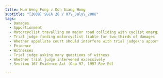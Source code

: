 ```yaml
---
title: Hum Weng Fong v Koh Siang Hong 
subtitle: "[2008] SGCA 28 / 07\_July\_2008"
tags:
  - Damages
  - Apportionment
  - Motorcyclist travelling on major road colliding with cyclist emerging from slip road
  - Trial judge finding motorcyclist liable for two-thirds of damages
  - Whether appellate court should interfere with trial judge\'s apportionment
  - Evidence
  - Witnesses
  - Trial judge asking many questions of witness
  - Whether trial judge intervened excessively
  - Section 167 Evidence Act (Cap 97, 1997 Rev Ed)

---
```


